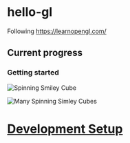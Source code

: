 # hello-gl
Following https://learnopengl.com/

## Current progress
### Getting started
![Spinning Smiley Cube](https://user-images.githubusercontent.com/11990706/101963783-79c01080-3c07-11eb-9fbe-5f120811f53c.gif)

![Many Spinning Simley Cubes](https://user-images.githubusercontent.com/11990706/101964923-e7ba0700-3c0a-11eb-9e45-e8f30ec10ffe.gif)



# [Development Setup](https://gist.github.com/thomas-gale/70987288d4aed1b6e6b9086341a55fa2)
